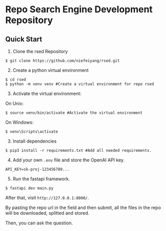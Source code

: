 # Repo Search Engine Development Repository

## Quick Start

1. Clone the rsed Repository
```shell
$ git clone https://github.com/niefeiyang/rsed.git
```

2. Create a python virtual environment
```shell
$ cd rsed
$ python -m venv venv #Create a virtual environment for repo rsed
```

3. Activate the virtual environment:

On Unix:
```shell
$ source venv/bin/activate #Activate the virtual environment
```

On Windows:
```
$ venv\Scripts\activate
```

3. Install dependencies
```
$ pip3 install -r requirements.txt #Add all needed requirements.
```

4. Add your own `.env` file and store the OpenAI API key.
```
API_KEY=sk-proj-123456789...
```

5. Run the fastapi framework.
```shell
$ fastapi dev main.py
```

After that, visit `http://127.0.0.1:8000/`.

By pasting the repo url in the field and then submit, all the files in the repo will be downloaded, splitted and stored.

Then, you can ask the question.
